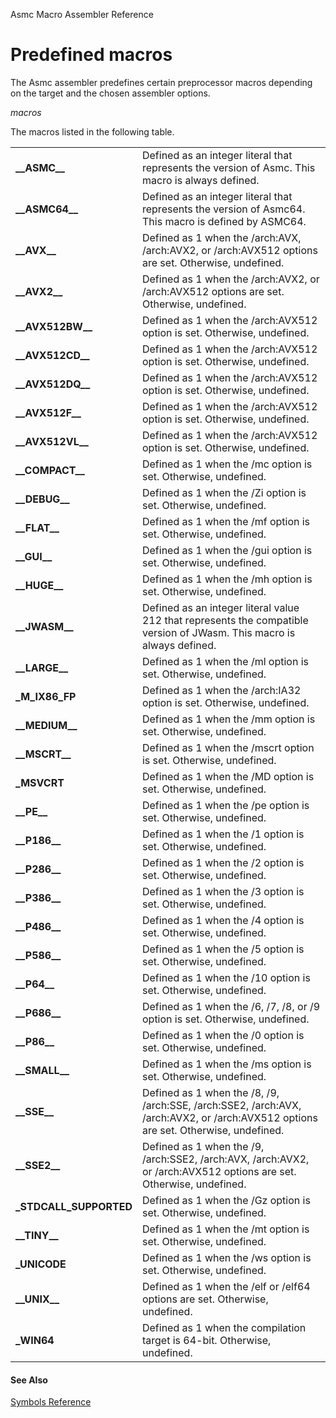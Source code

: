 Asmc Macro Assembler Reference

# Predefined macros

The Asmc assembler predefines certain preprocessor macros depending on the target and the chosen assembler options.

_macros_

The macros listed in the following table.

<table>
<tr><td><b>__ASMC__</b></td><td>Defined as an integer literal that represents the version of Asmc. This macro is always defined.</td></tr>
<tr><td><b>__ASMC64__</b></td><td>Defined as an integer literal that represents the version of Asmc64. This macro is defined by ASMC64.</td></tr>
<tr><td><b>__AVX__</b></td><td>Defined as 1 when the /arch:AVX, /arch:AVX2, or /arch:AVX512 options are set. Otherwise, undefined.</td></tr>
<tr><td><b>__AVX2__</b></td><td>Defined as 1 when the /arch:AVX2, or /arch:AVX512 options are set. Otherwise, undefined.</td></tr>
<tr><td><b>__AVX512BW__</b></td><td>Defined as 1 when the /arch:AVX512 option is set. Otherwise, undefined.</td></tr>
<tr><td><b>__AVX512CD__</b></td><td>Defined as 1 when the /arch:AVX512 option is set. Otherwise, undefined.</td></tr>
<tr><td><b>__AVX512DQ__</b></td><td>Defined as 1 when the /arch:AVX512 option is set. Otherwise, undefined.</td></tr>
<tr><td><b>__AVX512F__</b></td><td>Defined as 1 when the /arch:AVX512 option is set. Otherwise, undefined.</td></tr>
<tr><td><b>__AVX512VL__</b></td><td>Defined as 1 when the /arch:AVX512 option is set. Otherwise, undefined.</td></tr>
<tr><td><b>__COMPACT__</b></td><td>Defined as 1 when the /mc option is set. Otherwise, undefined.</td></tr>
<tr><td><b>__DEBUG__</b></td><td>Defined as 1 when the /Zi option is set. Otherwise, undefined.</td></tr>
<tr><td><b>__FLAT__</b></td><td>Defined as 1 when the /mf option is set. Otherwise, undefined.</td></tr>
<tr><td><b>__GUI__</b></td><td>Defined as 1 when the /gui option is set. Otherwise, undefined.</td></tr>
<tr><td><b>__HUGE__</b></td><td>Defined as 1 when the /mh option is set. Otherwise, undefined.</td></tr>
<tr><td><b>__JWASM__</b></td><td>Defined as an integer literal value 212 that represents the compatible version of JWasm. This macro is always defined.</td></tr>
<tr><td><b>__LARGE__</b></td><td>Defined as 1 when the /ml option is set. Otherwise, undefined.</td></tr>
<tr><td><b>_M_IX86_FP</b></td><td>Defined as 1 when the /arch:IA32 option is set. Otherwise, undefined.</td></tr>
<tr><td><b>__MEDIUM__</b></td><td>Defined as 1 when the /mm option is set. Otherwise, undefined.</td></tr>
<tr><td><b>__MSCRT__</b></td><td>Defined as 1 when the /mscrt option is set. Otherwise, undefined.</td></tr>
<tr><td><b>_MSVCRT</b></td><td>Defined as 1 when the /MD option is set. Otherwise, undefined.</td></tr>
<tr><td><b>__PE__</b></td><td>Defined as 1 when the /pe option is set. Otherwise, undefined.</td></tr>
<tr><td><b>__P186__</b></td><td>Defined as 1 when the /1 option is set. Otherwise, undefined.</td></tr>
<tr><td><b>__P286__</b></td><td>Defined as 1 when the /2 option is set. Otherwise, undefined.</td></tr>
<tr><td><b>__P386__</b></td><td>Defined as 1 when the /3 option is set. Otherwise, undefined.</td></tr>
<tr><td><b>__P486__</b></td><td>Defined as 1 when the /4 option is set. Otherwise, undefined.</td></tr>
<tr><td><b>__P586__</b></td><td>Defined as 1 when the /5 option is set. Otherwise, undefined.</td></tr>
<tr><td><b>__P64__</b></td><td>Defined as 1 when the /10 option is set. Otherwise, undefined.</td></tr>
<tr><td><b>__P686__</b></td><td>Defined as 1 when the /6, /7, /8, or /9 option is set. Otherwise, undefined.</td></tr>
<tr><td><b>__P86__</b></td><td>Defined as 1 when the /0 option is set. Otherwise, undefined.</td></tr>
<tr><td><b>__SMALL__</b></td><td>Defined as 1 when the /ms option is set. Otherwise, undefined.</td></tr>
<tr><td><b>__SSE__</b></td><td>Defined as 1 when the /8, /9, /arch:SSE, /arch:SSE2, /arch:AVX, /arch:AVX2, or /arch:AVX512 options are set. Otherwise, undefined.</td></tr>
<tr><td><b>__SSE2__</b></td><td>Defined as 1 when the /9, /arch:SSE2, /arch:AVX, /arch:AVX2, or /arch:AVX512 options are set. Otherwise, undefined.</td></tr>
<tr><td><b>_STDCALL_SUPPORTED</b></td><td>Defined as 1 when the /Gz option is set. Otherwise, undefined.</td></tr>
<tr><td><b>__TINY__</b></td><td>Defined as 1 when the /mt option is set. Otherwise, undefined.</td></tr>
<tr><td><b>_UNICODE</b></td><td>Defined as 1 when the /ws option is set. Otherwise, undefined.</td></tr>
<tr><td><b>__UNIX__</b></td><td>Defined as 1 when the /elf or /elf64 options are set. Otherwise, undefined.</td></tr>
<tr><td><b>_WIN64</b></td><td>Defined as 1 when the compilation target is 64-bit. Otherwise, undefined.</td></tr>
</table>

#### See Also

[Symbols Reference](readme.md)
